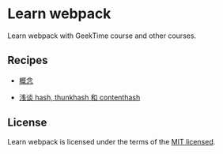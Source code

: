 # Learn webpack

Learn webpack with GeekTime course and other courses.

## Recipes

- [概念](./docs/concept.md)

- [浅谈 hash, thunkhash 和 contenthash](./docs/hash.md)

## License

Learn webpack is licensed under the terms of the [MIT licensed](https://opensource.org/licenses/MIT).

